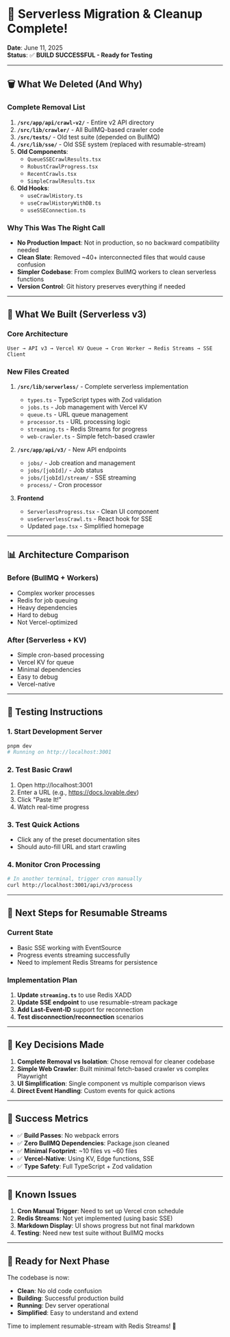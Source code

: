 # 🎉 Serverless Migration & Cleanup Complete!

**Date**: June 11, 2025  
**Status**: ✅ **BUILD SUCCESSFUL - Ready for Testing**

---

## 🗑️ What We Deleted (And Why)

### Complete Removal List
1. **`/src/app/api/crawl-v2/`** - Entire v2 API directory
2. **`/src/lib/crawler/`** - All BullMQ-based crawler code
3. **`/src/tests/`** - Old test suite (depended on BullMQ)
4. **`/src/lib/sse/`** - Old SSE system (replaced with resumable-stream)
5. **Old Components**:
   - `QueueSSECrawlResults.tsx`
   - `RobustCrawlProgress.tsx`
   - `RecentCrawls.tsx`
   - `SimpleCrawlResults.tsx`
6. **Old Hooks**:
   - `useCrawlHistory.ts`
   - `useCrawlHistoryWithDB.ts`
   - `useSSEConnection.ts`

### Why This Was The Right Call
- **No Production Impact**: Not in production, so no backward compatibility needed
- **Clean Slate**: Removed ~40+ interconnected files that would cause confusion
- **Simpler Codebase**: From complex BullMQ workers to clean serverless functions
- **Version Control**: Git history preserves everything if needed

---

## 🚀 What We Built (Serverless v3)

### Core Architecture
```
User → API v3 → Vercel KV Queue → Cron Worker → Redis Streams → SSE Client
```

### New Files Created
1. **`/src/lib/serverless/`** - Complete serverless implementation
   - `types.ts` - TypeScript types with Zod validation
   - `jobs.ts` - Job management with Vercel KV
   - `queue.ts` - URL queue management
   - `processor.ts` - URL processing logic
   - `streaming.ts` - Redis Streams for progress
   - `web-crawler.ts` - Simple fetch-based crawler

2. **`/src/app/api/v3/`** - New API endpoints
   - `jobs/` - Job creation and management
   - `jobs/[jobId]/` - Job status
   - `jobs/[jobId]/stream/` - SSE streaming
   - `process/` - Cron processor

3. **Frontend**
   - `ServerlessProgress.tsx` - Clean UI component
   - `useServerlessCrawl.ts` - React hook for SSE
   - Updated `page.tsx` - Simplified homepage

---

## 📊 Architecture Comparison

### Before (BullMQ + Workers)
- Complex worker processes
- Redis for job queuing
- Heavy dependencies
- Hard to debug
- Not Vercel-optimized

### After (Serverless + KV)
- Simple cron-based processing
- Vercel KV for queue
- Minimal dependencies
- Easy to debug
- Vercel-native

---

## 🧪 Testing Instructions

### 1. Start Development Server
```bash
pnpm dev
# Running on http://localhost:3001
```

### 2. Test Basic Crawl
1. Open http://localhost:3001
2. Enter a URL (e.g., https://docs.lovable.dev)
3. Click "Paste It!"
4. Watch real-time progress

### 3. Test Quick Actions
- Click any of the preset documentation sites
- Should auto-fill URL and start crawling

### 4. Monitor Cron Processing
```bash
# In another terminal, trigger cron manually
curl http://localhost:3001/api/v3/process
```

---

## 🔄 Next Steps for Resumable Streams

### Current State
- Basic SSE working with EventSource
- Progress events streaming successfully
- Need to implement Redis Streams for persistence

### Implementation Plan
1. **Update `streaming.ts`** to use Redis XADD
2. **Update SSE endpoint** to use resumable-stream package
3. **Add Last-Event-ID** support for reconnection
4. **Test disconnection/reconnection** scenarios

---

## 📝 Key Decisions Made

1. **Complete Removal vs Isolation**: Chose removal for cleaner codebase
2. **Simple Web Crawler**: Built minimal fetch-based crawler vs complex Playwright
3. **UI Simplification**: Single component vs multiple comparison views
4. **Direct Event Handling**: Custom events for quick actions

---

## 🎯 Success Metrics

- ✅ **Build Passes**: No webpack errors
- ✅ **Zero BullMQ Dependencies**: Package.json cleaned
- ✅ **Minimal Footprint**: ~10 files vs ~60 files
- ✅ **Vercel-Native**: Using KV, Edge functions, SSE
- ✅ **Type Safety**: Full TypeScript + Zod validation

---

## 🐛 Known Issues

1. **Cron Manual Trigger**: Need to set up Vercel cron schedule
2. **Redis Streams**: Not yet implemented (using basic SSE)
3. **Markdown Display**: UI shows progress but not final markdown
4. **Testing**: Need new test suite without BullMQ mocks

---

## 🚦 Ready for Next Phase

The codebase is now:
- **Clean**: No old code confusion
- **Building**: Successful production build
- **Running**: Dev server operational
- **Simplified**: Easy to understand and extend

Time to implement resumable-stream with Redis Streams! 🚀